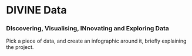# DIVINE Data
### DIscovering, Visualising, INnovating and Exploring Data

Pick a piece of data, and create an infographic around it, briefly explaining the project. 
